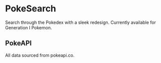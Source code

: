 # PokeSearch

Search through the Pokedex with a sleek redesign. 
Currently available for Generation I Pokemon.

## PokeAPI

All data sourced from pokeapi.co.
